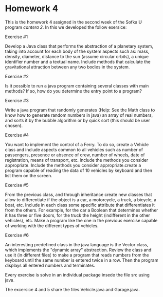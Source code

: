 # Homework 4
This is the homework 4 assigned in the second week of the Sofka U program *cantera 2*.
In this we developed the follow exersice:

Exercise #1

Develop a Java class that performs the abstraction of a planetary system, 
taking into account for each body of the system aspects such as: mass, density, diameter, 
distance to the sun (assume circular orbits), a unique identifier number and a textual name. 
Include methods that calculate the gravitational attraction between any two bodies in the system.

Exercise #2

Is it possible to run a java program containing several classes with main methods?
If so, how do you determine the entry point to a program?

Exercise #3

Write a java program that randomly generates (Help: See the Math class 
to know how to generate random numbers in java) 
an array of real numbers, and sorts it by the bubble algorithm or 
by quick sort (this should be user chosen).

Exercise #4

You want to implement the control of a Ferry. To do so, create a Vehicle 
class and include aspects common to all vehicles such as number of passengers, 
presence or absence of crew, number of wheels, date of registration, means of 
transport, etc. Include the methods you consider appropriate. Include the methods 
you consider appropriate.create a program capable of reading the data of 10 vehicles 
by keyboard and then list them on the screen.

Exercise #5

From the previous class, and through inheritance create new classes 
that allow to differentiate if the object is a car, a motorcycle, a truck, 
a bicycle, a boat, etc. Include in each class some specific attribute that differentiates
it from the others. For example, for the car a Boolean that determines whether it has 
three or five doors, for the truck the height (indifferent in the other vehicles), etc. 
Make a program like the one in the previous exercise capable of working with the 
different types of vehicles.

Exercise #6

An interesting predefined class in the java language is the Vector class, 
which implements the "dynamic array" abstraction. Review the class and use it 
(in different files) to make a program that reads numbers from the 
keyboard until the same number is entered twice in a row. 
Then the program displays all entered numbers and terminates.

Every exercise is solve in an individual package insede the file src using java.

The excersice 4 and 5 share the files Vehicle.java and Garage.java.
